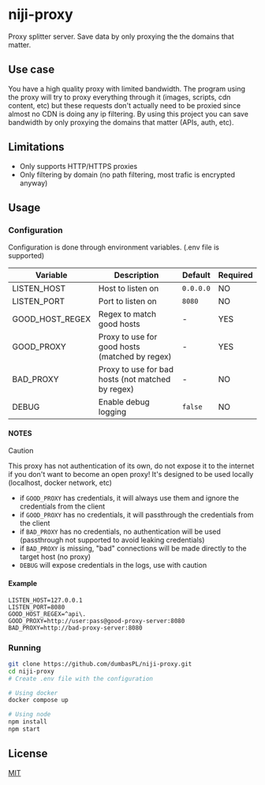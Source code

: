 # niji-proxy

Proxy splitter server. Save data by only proxying the the domains that matter.

## Use case

You have a high quality proxy with limited bandwidth.
The program using the proxy will try to proxy everything through it 
(images, scripts, cdn content, etc) but these requests don't actually 
need to be proxied since almost no CDN is doing any ip filtering.
By using this project you can save bandwidth by only proxying the domains that matter
(APIs, auth, etc).

## Limitations

- Only supports HTTP/HTTPS proxies
- Only filtering by domain (no path filtering, most trafic is encrypted anyway)

## Usage

### Configuration

Configuration is done through environment variables. (.env file is supported)

| Variable | Description | Default | Required |
|----------|-------------|---------|----------|
| LISTEN_HOST | Host to listen on | `0.0.0.0` | NO |
| LISTEN_PORT | Port to listen on | `8080` | NO |
| GOOD_HOST_REGEX | Regex to match good hosts | - | YES |
| GOOD_PROXY | Proxy to use for good hosts (matched by regex) | - | YES |
| BAD_PROXY | Proxy to use for bad hosts (not matched by regex) | - | NO |
| DEBUG | Enable debug logging | `false` | NO |

#### NOTES

> [!CAUTION]
> This proxy has not authentication of its own, 
> do not expose it to the internet if you don't want to become an open proxy!
> It's designed to be used locally (localhost, docker network, etc)

- if `GOOD_PROXY` has credentials, it will always use them and ignore the credentials from the client
- if `GOOD_PROXY` has no credentials, it will passthrough the credentials from the client
- if `BAD_PROXY` has no credentials, no authentication will be used (passthrough not supported to avoid leaking credentials)
- if `BAD_PROXY` is missing, "bad" connections will be made directly to the target host (no proxy)
- `DEBUG` will expose credentials in the logs, use with caution

#### Example

```env
LISTEN_HOST=127.0.0.1
LISTEN_PORT=8080
GOOD_HOST_REGEX=^api\.
GOOD_PROXY=http://user:pass@good-proxy-server:8080
BAD_PROXY=http://bad-proxy-server:8080
```

### Running

```bash
git clone https://github.com/dumbasPL/niji-proxy.git
cd niji-proxy
# Create .env file with the configuration

# Using docker
docker compose up

# Using node
npm install
npm start
```

## License

[MIT](./LICENSE)
